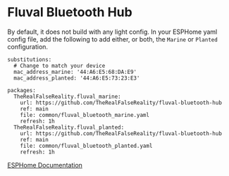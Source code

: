 # Fluval Bluetooth Hub

By default, it does not build with any light config. In your ESPHome yaml config file, add the following to add either, or both, the `Marine` or `Planted` configuration.

```
substitutions:
  # Change to match your device
  mac_address_marine: '44:A6:E5:68:DA:E9' 
  mac_address_planted: '44:A6:E5:73:23:E3'

packages:
  TheRealFalseReality.fluval_marine:
    url: https://github.com/TheRealFalseReality/fluval-bluetooth-hub
    ref: main
    file: common/fluval_bluetooth_marine.yaml
    refresh: 1h
  TheRealFalseReality.fluval_planted:
    url: https://github.com/TheRealFalseReality/fluval-bluetooth-hub
    ref: main
    file: common/fluval_bluetooth_planted.yaml
    refresh: 1h
```

[ESPHome Documentation](https://deploy-preview-2653--esphome.netlify.app/components/fluval_ble_led.html)
